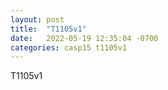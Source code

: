 ```yaml
---
layout: post
title:  "T1105v1"
date:   2022-05-19 12:35:04 -0700
categories: casp15 t1105v1
---
```

T1105v1
